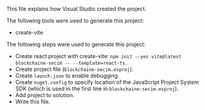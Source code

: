 This file explains how Visual Studio created the project.

The following tools were used to generate this project:
- create-vite

The following steps were used to generate this project:
- Create react project with create-vite: `npm init --yes vite@latest blockchaine-secim -- --template=react-ts`.
- Create project file (`blockchaine-secim.esproj`).
- Create `launch.json` to enable debugging.
- Create `nuget.config` to specify location of the JavaScript Project System SDK (which is used in the first line in `blockchaine-secim.esproj`).
- Add project to solution.
- Write this file.
